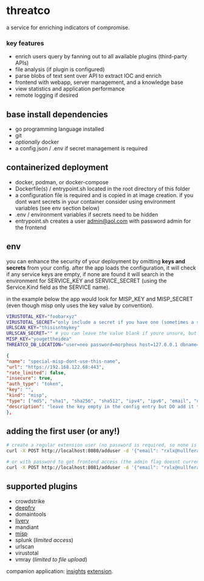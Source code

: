 # threatco
a service for enriching indicators of compromise.

### key features
- enrich users query by fanning out to all available plugins (third-party APIs)
- file analysis (if plugin is configured)
- parse blobs of text sent over API to extract IOC and enrich
- frontend with webapp, server management, and a knowledge base
- view statistics and application performance
- remote logging if desired

## base install dependencies
- go programming language installed
- git
- *optionally* docker
- a config.json / .env if secret management is required

## containerized deployment
- docker, podman, or docker-compose
- Dockerfile(s) / entrypoint.sh located in the root directory of this folder
- a configuration file is required and is copied in at image creation. if you dont want secrets in your container consider using environment variables (see env section below)
- .env / environment variables if secrets need to be hidden
- entrypoint.sh creates a user admin@aol.com with password admin for the frontend

## env
you can enhance the security of your deployment by omitting **keys and secrets** from your config. after the app loads the configuration, it will check if any service keys are empty, if none are found it will search in the environment for SERVICE_KEY and SERVICE_SECRET (using the Service.Kind field as the SERVICE name).

in the example below the app would look for MISP_KEY and MISP_SECRET (even though misp only uses the key value by convention).

```bash
VIRUSTOTAL_KEY="foobarxyz"
VIRUSTOTAL_SECRET="only include a secret if you have one (sometimes a secret is a username)"
URLSCAN_KEY="thisisntmykey"
URLSCAN_SECRET="" # you can leave the value blank if youre unsure, but it can also be omitted .
MISP_KEY="yougettheidea"
THREATCO_DB_LOCATION="user=neo password=morpheus host=127.0.0.1 dbname=threatco"
```

```json
{       
"name": "special-misp-dont-use-this-name",
"url": "https://192.168.122.68:443",
"rate_limited": false,
"insecure": true,
"auth_type": "token",
"key": "",
"kind": "misp",
"type": ["md5", "sha1", "sha256", "sha512", "ipv4", "ipv6", "email", "url", "domain", "filepath", "filename"],
"description": "leave the key empty in the config entry but DO add it to your ENV!"
},
 ```

## adding the first user (or any!)
```bash
# create a regular extension user (no password is required, so none is set)
curl -X POST http://localhost:8080/adduser -d '{"email": "rxlx@nullferatu.com", "admin": false}'

# or with password to get frontend access (the admin flag doesnt currently do anything)
curl -X POST http://localhost:8081/adduser -d '{"email": "rxlx@nullferatu.com", "admin": true, "password": "beepbo0p"}'
```

## supported plugins
- crowdstrike
- [deepfry](https://github.com/rexlx/deepfry)
- domaintools
- [livery](https://github.com/rexlx/livery)
- mandiant
- [misp](https://github.com/MISP/MISP)
- splunk (*limited access*)
- urlscan
- virustotal
- vmray (*limited to file upload*)

companion application: [insights](https://github.com/rexlx/insights) [extension](https://chromewebstore.google.com/detail/insights/ahjeboeknahakdlhjilhhjlddijbcooi).




